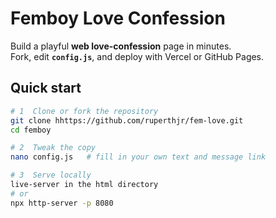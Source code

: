 # Femboy Love Confession

Build a playful **web love-confession** page in minutes.  
Fork, edit **`config.js`**, and deploy with Vercel or GitHub Pages.

## Quick start

```bash
# 1  Clone or fork the repository
git clone hhttps://github.com/ruperthjr/fem-love.git
cd femboy

# 2  Tweak the copy
nano config.js   # fill in your own text and message link

# 3  Serve locally
live-server in the html directory
# or
npx http-server -p 8080
```